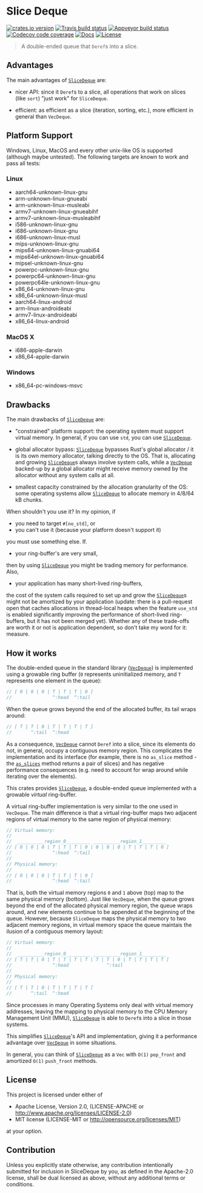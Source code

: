 # Slice Deque

[![crates.io version][crate-shield]][crate] [![Travis build status][travis-shield]][travis] [![Appveyor build status][appveyor-shield]][appveyor] [![Codecov code coverage][codecov-shield]][codecov] [![Docs][docs-shield]][docs] [![License][license-shield]][license]

> A double-ended queue that `Deref`s into a slice.

## Advantages

The main advantages of [`SliceDeque`] are:

* nicer API: since it `Deref`s to a slice, all operations that work on
slices (like `sort`) "just work" for `SliceDeque`.

* efficient: as efficient as a slice (iteration, sorting, etc.), more efficient
  in general than `VecDeque`.

## Platform Support

Windows, Linux, MacOS and every other unix-like OS is supported (although maybe
untested). The following targets are known to work and pass all tests:

### Linux

* aarch64-unknown-linux-gnu
* arm-unknown-linux-gnueabi
* arm-unknown-linux-musleabi
* armv7-unknown-linux-gnueabihf
* armv7-unknown-linux-musleabihf
* i586-unknown-linux-gnu
* i686-unknown-linux-gnu
* i686-unknown-linux-musl
* mips-unknown-linux-gnu
* mips64-unknown-linux-gnuabi64
* mips64el-unknown-linux-gnuabi64
* mipsel-unknown-linux-gnu
* powerpc-unknown-linux-gnu
* powerpc64-unknown-linux-gnu
* powerpc64le-unknown-linux-gnu
* x86_64-unknown-linux-gnu
* x86_64-unknown-linux-musl
* aarch64-linux-android
* arm-linux-androideabi
* armv7-linux-androideabi
* x86_64-linux-android

### MacOS X

* i686-apple-darwin
* x86_64-apple-darwin

### Windows

* x86_64-pc-windows-msvc

## Drawbacks

The main drawbacks of [`SliceDeque`] are:

* "constrained" platform support: the operating system must support virtual
  memory. In general, if you can use `std`, you can use [`SliceDeque`].

* global allocator bypass: [`SliceDeque`] bypasses Rust's global allocator / it
  is its own memory allocator, talking directly to the OS. That is, allocating
  and growing [`SliceDeque`]s always involve system calls, while a [`VecDeque`]
  backed-up by a global allocator might receive memory owned by the allocator
  without any system calls at all.
  
* smallest capacity constrained by the allocation granularity of the OS: some operating systems 
  allow [`SliceDeque`] to allocate memory in 4/8/64 kB chunks. 

When shouldn't you use it? In my opinion, if

* you need to target `#[no_std]`, or
* you can't use it (because your platform doesn't support it)

you must use something else. If.

* your ring-buffer's are very small,

then by using [`SliceDeque`] you might be trading memory for performance. Also,

* your application has many short-lived ring-buffers,

the cost of the system calls required to set up and grow the [`SliceDeque`]s
might not be amortized by your application (update: there is a pull-request open
that caches allocations in thread-local heaps when the feature `use_std` is
enabled significantly improving the performance of short-lived ring-buffers, but
it has not been merged yet). Whether any of these trade-offs are worth it or not
is application dependent, so don't take my word for it: measure.

## How it works

The double-ended queue in the standard library ([`VecDeque`]) is implemented
using a growable ring buffer (`0` represents uninitialized memory, and `T`
represents one element in the queue):

```rust
// [ 0 | 0 | 0 | T | T | T | 0 ]
//               ^:head  ^:tail
```

When the queue grows beyond the end of the allocated buffer, its tail wraps
around:

```rust
// [ T | T | 0 | T | T | T | T ]
//       ^:tail  ^:head
```

As a consequence, [`VecDeque`] cannot `Deref` into a slice, since its elements
do not, in general, occupy a contiguous memory region. This complicates the
implementation and its interface (for example, there is no `as_slice` method -
the [`as_slices`] method returns a pair of slices) and has negative performance
consequences (e.g. need to account for wrap around while iterating over the
elements).

This crates provides [`SliceDeque`], a double-ended queue implemented with
a growable *virtual* ring-buffer.

A virtual ring-buffer implementation is very similar to the one used in
`VecDeque`. The main difference is that a virtual ring-buffer maps two
adjacent regions of virtual memory to the same region of physical memory:

```rust
// Virtual memory:
//
//  __________region_0_________ __________region_1_________
// [ 0 | 0 | 0 | T | T | T | 0 | 0 | 0 | 0 | T | T | T | 0 ]
//               ^:head  ^:tail
//
// Physical memory:
//
// [ 0 | 0 | 0 | T | T | T | 0 ]
//               ^:head  ^:tail
```

That is, both the virtual memory regions `0` and `1` above (top) map to the same
physical memory (bottom). Just like `VecDeque`, when the queue grows beyond the
end of the allocated physical memory region, the queue wraps around, and new
elements continue to be appended at the beginning of the queue. However, because
`SliceDeque` maps the physical memory to two adjacent memory regions, in virtual
memory space the queue maintais the ilusion of a contiguous memory layout:

```rust
// Virtual memory:
//
//  __________region_0_________ __________region_1_________
// [ T | T | 0 | T | T | T | T | T | T | 0 | T | T | T | T ]
//               ^:head              ^:tail
//
// Physical memory:
//
// [ T | T | 0 | T | T | T | T ]
//       ^:tail  ^:head
```

Since processes in many Operating Systems only deal with virtual memory
addresses, leaving the mapping to physical memory to the CPU Memory Management
Unit (MMU), [`SliceDeque`] is able to `Deref`s into a slice in those systems.

This simplifies [`SliceDeque`]'s API and implementation, giving it a performance
advantage over [`VecDeque`] in some situations. 

In general, you can think of [`SliceDeque`] as a `Vec` with `O(1)` `pop_front`
and amortized `O(1)` `push_front` methods.

## License

This project is licensed under either of

* Apache License, Version 2.0, (LICENSE-APACHE or http://www.apache.org/licenses/LICENSE-2.0)
* MIT license (LICENSE-MIT or http://opensource.org/licenses/MIT)

at your option.

## Contribution

Unless you explicitly state otherwise, any contribution intentionally submitted
for inclusion in SliceDeque by you, as defined in the Apache-2.0 license, shall be
dual licensed as above, without any additional terms or conditions.

[`VecDeque`]: https://doc.rust-lang.org/std/collections/struct.VecDeque.html
[`as_slices`]: https://doc.rust-lang.org/std/collections/struct.VecDeque.html#method.as_slices
[`SliceDeque`]: struct.SliceDeque.html

[travis-shield]: https://img.shields.io/travis/gnzlbg/slice_deque.svg?style=flat-square
[travis]: https://travis-ci.org/gnzlbg/slice_deque
[appveyor-shield]: https://img.shields.io/appveyor/ci/gnzlbg/slice-deque.svg?style=flat-square
[appveyor]: https://ci.appveyor.com/project/gnzlbg/slice-deque/branch/master
[codecov-shield]: https://img.shields.io/codecov/c/github/gnzlbg/slice_deque.svg?style=flat-square
[codecov]: https://codecov.io/gh/gnzlbg/slice_deque
[docs-shield]: https://img.shields.io/badge/docs-online-blue.svg?style=flat-square
[docs]: https://docs.rs/crate/slice-deque/
[license-shield]: https://img.shields.io/badge/License-MIT%2FApache2.0-green.svg?style=flat-square
[license]: https://github.com/gnzlbg/slice_deque/blob/master/license.md
[crate-shield]: https://img.shields.io/crates/v/slice_deque.svg?style=flat-square
[crate]: https://crates.io/crates/slice_deque
